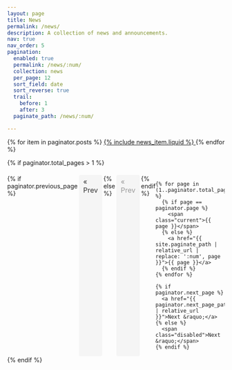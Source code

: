 ```yaml
---
layout: page
title: News
permalink: /news/
description: A collection of news and announcements.
nav: true
nav_order: 5
pagination:
  enabled: true
  permalink: /news/:num/
  collection: news
  per_page: 12
  sort_field: date
  sort_reverse: true
  trail:
    before: 1
    after: 3
  paginate_path: /news/:num/

---
```


<div class="news">
  <div class="grid">
    {% for item in paginator.posts %}
      <a href="{{ item.url | relative_url }}">
        {% include news_item.liquid %}
      </a>
    {% endfor %}
  </div>
</div>

<!-- Pagination links -->
{% if paginator.total_pages > 1 %}
  <div class="pagination-links">
    {% if paginator.previous_page %}
      <a href="{{ paginator.previous_page_path | relative_url }}">&laquo; Prev</a>
    {% else %}
      <span class="disabled">&laquo; Prev</span>
    {% endif %}

    {% for page in (1..paginator.total_pages) %}
      {% if page == paginator.page %}
        <span class="current">{{ page }}</span>
      {% else %}
        <a href="{{ site.paginate_path | relative_url | replace: ':num', page }}">{{ page }}</a>
      {% endif %}
    {% endfor %}

    {% if paginator.next_page %}
      <a href="{{ paginator.next_page_path | relative_url }}">Next &raquo;</a>
    {% else %}
      <span class="disabled">Next &raquo;</span>
    {% endif %}
  </div>
{% endif %}


<style>
.pagination-links {
  display: flex;
  justify-content: center;
  margin-top: 20px;
}

.pagination-links a,
.pagination-links span {
  padding: 5px 10px;
  margin: 0 3px;
  font-size: 16px;
  text-decoration: none;
  color: #333;
  background-color: #f5f5f5;
  border-radius: 4px;
}

.pagination-links a:hover {
  background-color: #e0e0e0;
}

.pagination-links .current-page {
  font-weight: bold;
  background-color: #333;
  color: #fff;
}

.pagination-links .disabled {
  color: #999;
  pointer-events: none;
}
</style>




